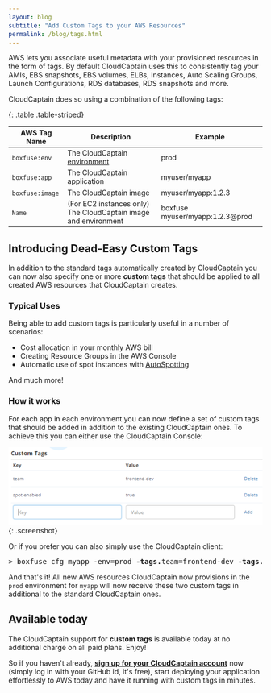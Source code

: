 ```yaml
---
layout: blog
subtitle: "Add Custom Tags to your AWS Resources"
permalink: /blog/tags.html
---
```

AWS lets you associate useful metadata with your provisioned resources in the form of tags. By default CloudCaptain uses
this to consistently tag your AMIs, EBS snapshots, EBS volumes, ELBs, Instances, Auto Scaling Groups, 
Launch Configurations, RDS databases, RDS snapshots and more.
 
CloudCaptain does so using a combination of the following tags:

{: .table .table-striped}

AWS Tag Name | Description | Example
------------ | ----------- | -------
`boxfuse:env` | The CloudCaptain [environment](/docs/environments) | prod
`boxfuse:app` | The CloudCaptain application | myuser/myapp
`boxfuse:image` | The CloudCaptain image | myuser/myapp:1.2.3
`Name` | (For EC2 instances only) The CloudCaptain image and environment | boxfuse myuser/myapp:1.2.3@prod

## Introducing Dead-Easy Custom Tags

In addition to the standard tags automatically created by CloudCaptain you can now also specify one or more **custom tags**
that should be applied to all created AWS resources that CloudCaptain creates.

### Typical Uses 

Being able to add custom tags is particularly useful in a number of scenarios:
 
- Cost allocation in your monthly AWS bill
- Creating Resource Groups in the AWS Console
- Automatic use of spot instances with [AutoSpotting](https://github.com/cristim/autospotting)

And much more!

### How it works

For each app in each environment you can now define a set of custom tags that should be added in addition to the
existing CloudCaptain ones. To achieve this you can either use the CloudCaptain Console:

![AWS Console](/assets/posts/tags/tags.png){: .screenshot}

Or if you prefer you can also simply use the CloudCaptain client:

<pre class="console"><span>&gt;</span> boxfuse cfg myapp -env=prod <strong>-tags.</strong>team=frontend-dev <strong>-tags.</strong>spot-enabled=true</pre>

And that's it! All new AWS resources CloudCaptain now provisions in the `prod` environment for `myapp` will now receive these
two custom tags in additional to the standard CloudCaptain ones.

## Available today

The CloudCaptain support for **custom tags** is available today at no additional charge on all paid plans. Enjoy!

So if you haven't already,
[**sign up for your CloudCaptain account**](https://console.boxfuse.com) now (simply log in with your GitHub id, it's free),
start deploying your application effortlessly to AWS today and have it running with custom tags in minutes.